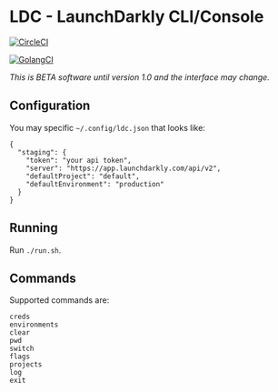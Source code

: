 # LDC - LaunchDarkly CLI/Console

[![CircleCI](https://circleci.com/gh/launchdarkly/ldc.svg?style=svg)](https://circleci.com/gh/launchdarkly/ldc)

[![GolangCI](https://golangci.com/badges/github.com/golangci/golangci-lint.svg)](https://golangci.com)

*This is BETA software until version 1.0 and the interface may change.*
 
## Configuration


You may specific `~/.config/ldc.json` that looks like:

```
{
  "staging": {
    "token": "your api token",
    "server": "https://app.launchdarkly.com/api/v2",
    "defaultProject": "default",
    "defaultEnvironment": "production"
  }
}
```

## Running 

Run `./run.sh`.

## Commands

Supported commands are:

```
creds
environments
clear
pwd
switch
flags
projects
log
exit
```
